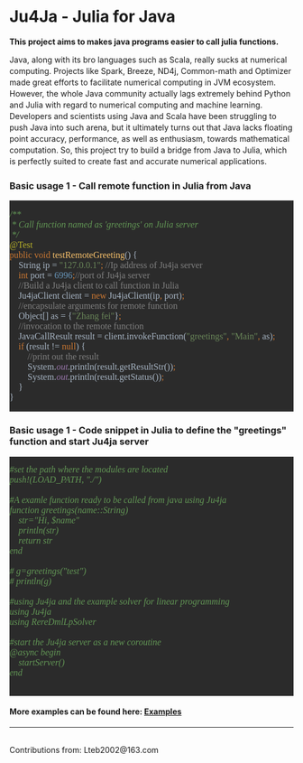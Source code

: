 # Ju4Ja - Julia for Java
<strong>This project aims to makes java programs easier to call julia functions.</strong>
<br/>
<p style="line-height:20px;">
Java, along with its bro languages such as Scala, really sucks at numerical computing. 
Projects like Spark, Breeze, ND4j, Common-math and Optimizer made great efforts to facilitate numerical computing in JVM ecosystem. 
However, the whole Java community actually lags extremely behind Python and Julia with regard to numerical computing and machine learning. 
Developers and scientists using Java and Scala have been struggling to push Java into such arena, but it ultimately turns out that Java lacks floating point accuracy, performance, as well as enthusiasm, towards mathematical computation.
So, this project try to build a bridge from Java to Julia, which is perfectly suited to create fast and accurate numerical applications.
</p>
<h3>Basic usage 1 - Call remote function in Julia from Java</h3>
<pre style="background-color:#2b2b2b;color:#a9b7c6;font-family:'宋体';font-size:12.0pt;"><pre style="font-family: 宋体; font-size: 12pt;"><span style="color:#629755;font-style:italic;">/**<br></span><span style="color:#629755;font-style:italic;"> * Call function named as 'greetings' on Julia server<br></span><span style="color:#629755;font-style:italic;"> */<br></span><span style="color:#bbb529;">@Test<br></span><span style="color:#cc7832;">public void </span><span style="color:#ffc66d;">testRemoteGreeting</span>() {<br>    String ip = <span style="color:#6a8759;">"127.0.0.1"</span><span style="color:#cc7832;">; </span><span style="color:#808080;">//Ip address of Ju4ja server<br></span><span style="color:#808080;">    </span><span style="color:#cc7832;">int </span>port = <span style="color:#6897bb;">6996</span><span style="color:#cc7832;">;</span><span style="color:#808080;">//port of Ju4ja server<br></span><span style="color:#808080;">    //Build a Ju4ja client to call function in Julia<br></span><span style="color:#808080;">    </span>Ju4jaClient client = <span style="color:#cc7832;">new </span>Ju4jaClient(ip<span style="color:#cc7832;">, </span>port)<span style="color:#cc7832;">;<br></span><span style="color:#cc7832;">    </span><span style="color:#808080;">//encapsulate arguments for remote function<br></span><span style="color:#808080;">    </span>Object[] as = {<span style="color:#6a8759;">"Zhang fei"</span>}<span style="color:#cc7832;">;<br></span><span style="color:#cc7832;">    </span><span style="color:#808080;">//invocation to the remote function<br></span><span style="color:#808080;">    </span>JavaCallResult result = client.invokeFunction(<span style="color:#6a8759;">"greetings"</span><span style="color:#cc7832;">, </span><span style="color:#6a8759;">"Main"</span><span style="color:#cc7832;">, </span>as)<span style="color:#cc7832;">;<br></span><span style="color:#cc7832;">    if </span>(result != <span style="color:#cc7832;">null</span>) {<br>        <span style="color:#808080;">//print out the result<br></span><span style="color:#808080;">        </span>System.<span style="color:#9876aa;font-style:italic;">out</span>.println(result.getResultStr())<span style="color:#cc7832;">;<br></span><span style="color:#cc7832;">        </span>System.<span style="color:#9876aa;font-style:italic;">out</span>.println(result.getStatus())<span style="color:#cc7832;">;<br></span><span style="color:#cc7832;">    </span>}<br>}</pre></pre>

<h3>Basic usage 1 - Code snippet in Julia to define the "greetings" function and start Ju4ja server</h3>

<pre style="background-color: rgb(43, 43, 43);"><pre><font color="#629755" face="宋体"><span style="font-size: 16px;"><i>#set the path where the modules are located
push!(LOAD_PATH, "./")

#A examle function ready to be called from java using Ju4ja
function greetings(name::String)
    str="Hi, $name"
    println(str)
    return str
end

# g=greetings("test")
# println(g)

#using Ju4ja and the example solver for linear programming
using Ju4ja
using RereDmlLpSolver

#start the Ju4ja server as a new coroutine
@async begin
    startServer()
end</i></span></font><span style="color: rgb(169, 183, 198); font-family: 宋体; font-size: 12pt; font-style: normal; font-variant-ligatures: normal; font-variant-caps: normal; font-weight: normal;">
</span></pre><div style="color: rgb(169, 183, 198); font-family: 宋体; font-size: 12pt; font-style: normal; font-variant-ligatures: normal; font-variant-caps: normal; font-weight: normal;"><br></div></pre>


<h4>
More examples can be found here: <a href="https://github.com/lteb2002/ju4ja/tree/master/ju4ja/java/com/reremouse/ju4ja/example">Examples</a>
</h4>
<hr/>
<br/>
Contributions from: Lteb2002@163.com
